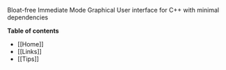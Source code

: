 Bloat-free Immediate Mode Graphical User interface for C++ with minimal dependencies

**Table of contents**

- [[Home]]
- [[Links]]
- [[Tips]]

